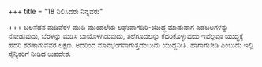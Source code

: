 +++
title = "18 ನಿಲಿಸಿದರು ನಿನ್ನವರು"

+++
ಬಲನೆಡನ ಮಡಿವೆರಳ ಮುಡಿ ಮುಂದಲೆಯ ಲಘುವಾಗದಿರಿ-ಯುದ್ಧ ಮಾಡುವಾಗ ಎಡಬಲಗಳನ್ನು ನೋಡುವುದು, ಬೆರಳನ್ನು ಮಡಿಸಿ ಬಾಯೊಳಗಿಡುವುದು, ತಲೆಗೂದಲನ್ನು ಕೆದರಿಕೊಳ್ಳುವುದು ಇವೆಲ್ಲವೂ ಯುದ್ಧಕ್ಕೆ ಹೆದರಿ ಶರಣಾಗುವವರ ಲಕ್ಷಣ. ಅದರಿಂದ ಮಾನಭಂಗವಾಗುತ್ತದೆಂಬುದು ಯುದ್ಧನೀತಿ. ಹಾಗಾಗಬೇಡಿ ಎಂಬುದು ಇಲ್ಲಿ ಸೈನ್ಯಿಕರಿಗೆ ನೀಡಿದ ಉಪದೇಶ.